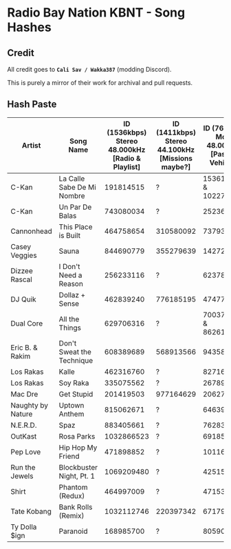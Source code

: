 # Radio Bay Nation KBNT - Song Hashes

## Credit

All credit goes to **`Cali Sav / Wakka387`** (modding Discord).

This is purely a mirror of their work for archival and pull requests.

## Hash Paste
| Artist            | Song Name                  | ID (1536kbps)<br/>Stereo 48.000kHz<br/>[Radio & Playlist] | ID (1411kbps)<br/>Stereo 44.100kHz<br/>[Missions maybe?] | ID (768kbps)<br/>Mono 48.000kHz</br>[Passing Vehicles] |
| ----------------- | -------------------------- | --------------------------------------------------------- | -------------------------------------------------------- | ------------------------------------------------------ |
| C-Kan             | La Calle Sabe De Mi Nombre | 191814515                                                 | ?                                                        | 153619937 & 1022754608                                 |
| C-Kan             | Un Par De Balas            | 743080034                                                 | ?                                                        | 252362135                                              |
| Cannonhead        | This Place is Built        | 464758654                                                 | 310580092                                                | 737930232                                              |
| Casey Veggies     | Sauna                      | 844690779                                                 | 355279639                                                | 142720008                                              |
| Dizzee Rascal     | I Don't Need a Reason      | 256233116                                                 | ?                                                        | 623787127                                              |
| DJ Quik           | Dollaz + Sense             | 462839240                                                 | 776185195                                                | 474770251                                              |
| Dual Core         | All the Things             | 629706316                                                 | ?                                                        | 700375076 & 862613107                                  |
| Eric B. & Rakim   | Don't Sweat the Technique  | 608389689                                                 | 568913566                                                | 943587862                                              |
| Los Rakas         | Kalle                      | 462316760                                                 | ?                                                        | 827169442                                              |
| Los Rakas         | Soy Raka                   | 335075562                                                 | ?                                                        | 267897338                                              |
| Mac Dre           | Get Stupid                 | 201419503                                                 | 977164629                                                | 206276487                                              |
| Naughty by Nature | Uptown Anthem              | 815062671                                                 | ?                                                        | 646391176                                              |
| N.E.R.D.          | Spaz                       | 883405661                                                 | ?                                                        | 762832990                                              |
| OutKast           | Rosa Parks                 | 1032866523                                                | ?                                                        | 691852245                                              |
| Pep Love          | Hip Hop My Friend          | 471898852                                                 | ?                                                        | 1011627328                                             |
| Run the Jewels    | Blockbuster Night, Pt. 1   | 1069209480                                                | ?                                                        | 425151011                                              |
| Shirt             | Phantom (Redux)            | 464997009                                                 | ?                                                        | 4715355                                                |
| Tate Kobang       | Bank Rolls (Remix)         | 1032112746                                                | 220397342                                                | 671794653                                              |
| Ty Dolla $ign     | Paranoid                   | 168985700                                                 | ?                                                        | 805906295                                              |
